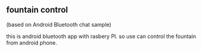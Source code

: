 ## fountain control
(based on Android Bluetooth chat sample)

this is android bluetooth app with rasbery PI.
so use can control the fountain from android phone.
